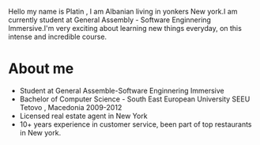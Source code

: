  Hello my name is Platin , I am Albanian living in yonkers New york.I am currently student at General Assembly - Software Enginnering Immersive.I'm very exciting about learning new things everyday, on this intense and incredible course.
 
# About me 
- Student at General Assemble-Software Enginnering Immersive 
- Bachelor of Computer Science - South East European University SEEU Tetovo , Macedonia 2009-2012
- Licensed real estate agent in New York
- 10+ years experience in customer service, been part of top restaurants in New york.

<!--
**platinyy/platinyy** is a ✨ _special_ ✨ repository because its `README.md` (this file) appears on your GitHub profile.

Here are some ideas to get you started:

- 🔭 I’m currently working on ...
- 🌱 I’m currently learning ...
- 👯 I’m looking to collaborate on ...
- 🤔 I’m looking for help with ...
- 💬 Ask me about ...
- 📫 How to reach me: ...
- 😄 Pronouns: ...
- ⚡ Fun fact: ...
-->
